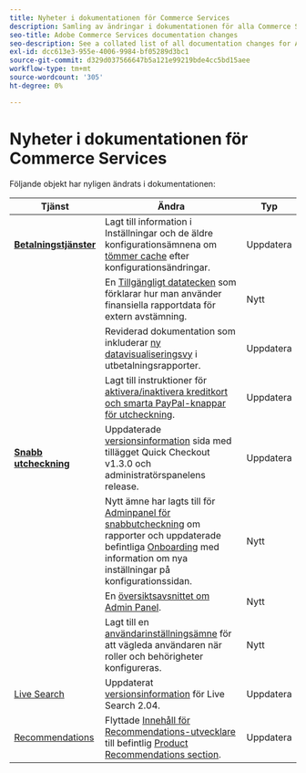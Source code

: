 ```yaml
---
title: Nyheter i dokumentationen för Commerce Services
description: Samling av ändringar i dokumentationen för alla Commerce Services
seo-title: Adobe Commerce Services documentation changes
seo-description: See a collated list of all documentation changes for Adobe Commerce Services and integration services.
exl-id: dcc613e3-955e-4006-9984-bf05289d3bc1
source-git-commit: d329d037566647b5a121e99219bde4cc5bd15aee
workflow-type: tm+mt
source-wordcount: '305'
ht-degree: 0%

---
```


# Nyheter i dokumentationen för Commerce Services

Följande objekt har nyligen ändrats i dokumentationen:

| Tjänst | Ändra | Typ |
|  ---  |  ---  |  ---  |
| [**Betalningstjänster**](https://experienceleague.adobe.com/docs/commerce-merchant-services/payment-services/guide-overview.html) | Lagt till information i Inställningar och de äldre konfigurationsämnena om [tömmer cache](https://experienceleague.adobe.com/docs/commerce-merchant-services/payment-services/configure/settings.html#flush-the-cache) efter konfigurationsändringar.<!--PAY-3750 --> | Uppdatera |
|  | En [Tillgängligt datatecken](https://experienceleague.adobe.com/docs/commerce-merchant-services/payment-services/reporting/data.html) som förklarar hur man använder finansiella rapportdata för extern avstämning. | Nytt |
|  | Reviderad dokumentation som inkluderar [ny datavisualiseringsvy](https://experienceleague.adobe.com/docs/commerce-merchant-services/payment-services/reporting/payouts.html#payouts-data-visualization-view) i utbetalningsrapporter. | Uppdatera |
|  | Lagt till instruktioner för [aktivera/inaktivera kreditkort och smarta PayPal-knappar för utcheckning](https://experienceleague.adobe.com/docs/commerce-merchant-services/payment-services/configure/settings.html#configure-payment-options). | Uppdatera |
| [**Snabb utcheckning**](https://experienceleague.adobe.com/docs/commerce-merchant-services/quick-checkout/overview.html) | Uppdaterade [versionsinformation](https://experienceleague.adobe.com/docs/commerce-merchant-services/quick-checkout/release-notes.html) sida med tillägget Quick Checkout v1.3.0 och administratörspanelens release.<!-- BOLT-293 --> | Uppdatera |
|  | Nytt ämne har lagts till för [Adminpanel för snabbutcheckning](https://experienceleague.adobe.com/docs/commerce-merchant-services/quick-checkout/getting-started/quick-checkout-admin-panel/admin-panel.html) om rapporter och uppdaterade befintliga [Onboarding](https://experienceleague.adobe.com/docs/commerce-merchant-services/quick-checkout/getting-started/onboarding.html?lang=en) med information om nya inställningar på konfigurationssidan.<!-- BOLT-459 --> | Nytt |
|  | En [översiktsavsnittet om Admin Panel](https://experienceleague.adobe.com/docs/commerce-merchant-services/quick-checkout/getting-started/quick-checkout-admin-panel/admin-panel.html). | Nytt |
|  | Lagt till en [användarinställningsämne](https://experienceleague.adobe.com/docs/commerce-merchant-services/quick-checkout/getting-started/quick-checkout-admin-panel/user-roles-setup.html) för att vägleda användaren när roller och behörigheter konfigureras. | Nytt |
| [Live Search](https://experienceleague.adobe.com/docs/commerce-merchant-services/live-search/guide-overview.html) | Uppdaterat [versionsinformation](https://experienceleague.adobe.com/docs/commerce-merchant-services/live-search/release-notes.html) för Live Search 2.04. | Uppdatera |
| [Recommendations](https://experienceleague.adobe.com/docs/commerce-merchant-services/product-recommendations/guide-overview.html) | Flyttade [Innehåll för Recommendations-utvecklare](https://devdocs.magento.com/recommendations/product-recs.html) till befintlig [Product Recommendations section](https://experienceleague.adobe.com/docs/commerce-merchant-services/product-recommendations/admin/create.html). <!-- COMDOX-227 --> | Uppdatera |
